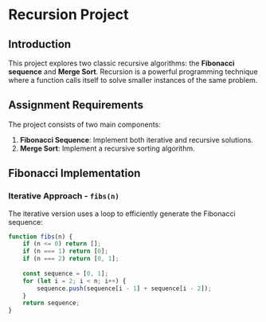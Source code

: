 # Recursion Project

## Introduction
This project explores two classic recursive algorithms: the **Fibonacci sequence** and **Merge Sort**. Recursion is a powerful programming technique where a function calls itself to solve smaller instances of the same problem.

## Assignment Requirements
The project consists of two main components:

1. **Fibonacci Sequence**: Implement both iterative and recursive solutions.
2. **Merge Sort**: Implement a recursive sorting algorithm.

## Fibonacci Implementation

### Iterative Approach - `fibs(n)`
The iterative version uses a loop to efficiently generate the Fibonacci sequence:

```javascript
function fibs(n) {
    if (n <= 0) return [];
    if (n === 1) return [0];
    if (n === 2) return [0, 1];
    
    const sequence = [0, 1];
    for (let i = 2; i < n; i++) {
        sequence.push(sequence[i - 1] + sequence[i - 2]);
    }
    return sequence;
}
